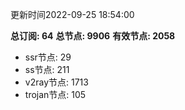 更新时间2022-09-25 18:54:00

**总订阅: 64**
**总节点: 9906**
**有效节点: 2058**
- ssr节点: 29
- ss节点: 211
- v2ray节点: 1713
- trojan节点: 105
